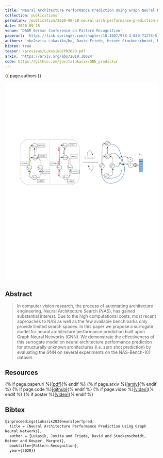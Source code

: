 ```yaml
---
title: "Neural Architecture Performance Prediction Using Graph Neural Networks"
collection: publications
permalink: /publication/2020-09-28-neural-arch-performance-prediction-using-GNNs
date: 2020-09-28
venue: 'DAGM German Conference on Pattern Recognition'
paperurl: 'https://link.springer.com/chapter/10.1007/978-3-030-71278-5_14'
authors: '<b>Jovita Lukasik</b>, David Friede, Heiner Stuckenschmidt, Margret Keuper'
bibtex: true
teaser: /previews/LukasikGCPR2020.pdf
arxiv: 'https://arxiv.org/abs/2010.10024'
code: https://github.com/jovitalukasik/GNN_predictor
---
```

{{ page.authors }}

<img class="pub_teaser" src="../images/previews/LukasikGCPR2020.pdf" alt="Teaser Image" title="teaser" />

## Abstract 

>In computer vision research, the process of automating architecture engineering, Neural Architecture Search (NAS), has gained substantial interest. Due to the high computational costs, most recent approaches to NAS as well as the few available benchmarks only provide limited search spaces. In this paper we propose a surrogate model for neural architecture performance prediction built upon Graph Neural Networks (GNN). We demonstrate the effectiveness of this surrogate model on neural architecture performance prediction for structurally unknown architectures (i.e. zero shot prediction) by evaluating the GNN on several experiments on the NAS-Bench-101 dataset.

## Resources

{% if page.paperurl %}<a href=" {{ page.paperurl }} ">[pdf]</a>{% endif %} {% if page.arxiv %}<a href=" {{ page.arxiv }} ">[arxiv]</a>{% endif %} {% if page.code %}<a href=" {{ page.code }} ">[github]</a>{% endif %} {% if page.video %}<a href=" {{ page.video }} ">[video]</a>{% endif %} {% if poster %}<a href=" {{ page.poster }} ">[video]</a>{% endif %}

## Bibtex 

    @inproceedings{Lukasik2020neuralperfpred,
      title = {Neural Architecture Performance Prediction Using Graph Neural Networks},
      author = {Lukasik, Jovita and Friede, David and Stuckenschmidt, Heiner and Keuper, Margret},
      booktitle={Pattern Recognition},
      year={2020}}
